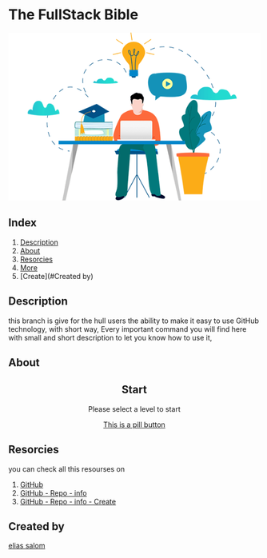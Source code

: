 <p align="center">

# The FullStack Bible

![fullstack](./Images/fullstackdeveloper.png)

</p>



## Index

1. [Description](#description)
2. [About](#about)
3. [Resorcies](#resorcies)
4. [More](#more)
5. [Create](#Created by)
    

## Description
this branch is give for the hull users the ability to make it easy to use GitHub technology, 
with short way, Every important command you will find here with small and short description to let you know how to use it,

## About


<center>

## Start
Please select a level to start

<a href="#" class="button pill">This is a pill button</a>

</center>

## Resorcies

you can check all this resourses on
1. [GitHub]()
2. [GitHub - Repo - info]()
3. [GitHub - Repo - info - Create]()

## Created by
[elias salom]()
